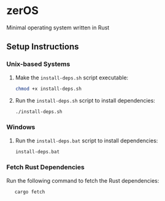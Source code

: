 # zerOS

Minimal operating system written in Rust

## Setup Instructions

### Unix-based Systems

1. Make the `install-deps.sh` script executable:

   ```sh
   chmod +x install-deps.sh
   ```

2. Run the `install-deps.sh` script to install dependencies:

   ```sh
   ./install-deps.sh
   ```

### Windows

1. Run the `install-deps.bat` script to install dependencies:

   ```cmd
   install-deps.bat
   ```

### Fetch Rust Dependencies

Run the following command to fetch the Rust dependencies:

```sh
   cargo fetch
```
